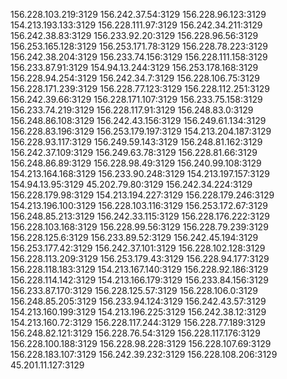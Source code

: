156.228.103.219:3129
156.242.37.54:3129
156.228.96.123:3129
154.213.193.133:3129
156.228.111.97:3129
156.242.34.211:3129
156.242.38.83:3129
156.233.92.20:3129
156.228.96.56:3129
156.253.165.128:3129
156.253.171.78:3129
156.228.78.223:3129
156.242.38.204:3129
156.233.74.156:3129
156.228.111.158:3129
156.233.87.91:3129
154.94.13.244:3129
156.253.178.168:3129
156.228.94.254:3129
156.242.34.7:3129
156.228.106.75:3129
156.228.171.239:3129
156.228.77.123:3129
156.228.112.251:3129
156.242.39.66:3129
156.228.171.107:3129
156.233.75.158:3129
156.233.74.219:3129
156.228.117.91:3129
156.248.83.0:3129
156.248.86.108:3129
156.242.43.156:3129
156.249.61.134:3129
156.228.83.196:3129
156.253.179.197:3129
154.213.204.187:3129
156.228.93.117:3129
156.249.59.143:3129
156.248.81.162:3129
156.242.37.109:3129
156.249.63.78:3129
156.228.81.66:3129
156.248.86.89:3129
156.228.98.49:3129
156.240.99.108:3129
154.213.164.168:3129
156.233.90.248:3129
154.213.197.157:3129
154.94.13.95:3129
45.202.79.80:3129
156.242.34.224:3129
156.228.179.98:3129
154.213.194.227:3129
156.228.179.246:3129
154.213.196.100:3129
156.228.103.116:3129
156.253.172.67:3129
156.248.85.213:3129
156.242.33.115:3129
156.228.176.222:3129
156.228.103.168:3129
156.228.99.56:3129
156.228.79.239:3129
156.228.125.6:3129
156.233.89.52:3129
156.242.45.194:3129
156.253.177.42:3129
156.242.37.101:3129
156.228.102.128:3129
156.228.113.209:3129
156.253.179.43:3129
156.228.94.177:3129
156.228.118.183:3129
154.213.167.140:3129
156.228.92.186:3129
156.228.114.142:3129
154.213.166.179:3129
156.233.84.156:3129
156.233.87.170:3129
156.228.125.57:3129
156.228.106.0:3129
156.248.85.205:3129
156.233.94.124:3129
156.242.43.57:3129
154.213.160.199:3129
154.213.196.225:3129
156.242.38.12:3129
154.213.160.72:3129
156.228.117.244:3129
156.228.77.189:3129
156.248.82.121:3129
156.228.76.54:3129
156.228.117.176:3129
156.228.100.188:3129
156.228.98.228:3129
156.228.107.69:3129
156.228.183.107:3129
156.242.39.232:3129
156.228.108.206:3129
45.201.11.127:3129
